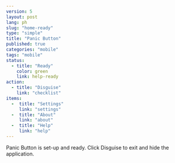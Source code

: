 ```yaml
---
version: 5
layout: post
lang: ph
slug: "home-ready"
type: "simple"
title: "Panic Button"
published: true
categories: "mobile"
tags: "mobile"
status:
  - title: "Ready"
    color: green
    link: help-ready
action:
  - title: "Disguise"
    link: "checklist"
items:
  -  title: "Settings"
     link: "settings"
  -  title: "About"
     link: "about"
  -  title: "Help"
     link: "help"
---
```


Panic Button is set-up and ready. Click Disguise to exit and hide the application.
